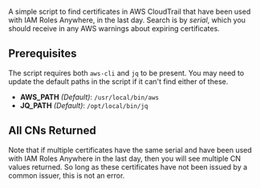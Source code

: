 A simple script to find certificates in AWS CloudTrail that have been used with IAM Roles Anywhere, in the last day. Search is by _serial_, which you should receive in any AWS warnings about expiring certificates.

## Prerequisites
The script requires both `aws-cli` and `jq` to be present. You may need to update the default paths in the script if it can't find either of these.

- **AWS_PATH** *(Default)*: `/usr/local/bin/aws`
- **JQ_PATH** *(Default)*: `/opt/local/bin/jq`

## All CNs Returned
Note that if multiple certificates have the same serial and have been used with IAM Roles Anywhere in the last day, then you will see multiple CN values returned. So long as these certificates have not been issued by a common issuer, this is not an error. 